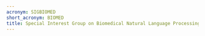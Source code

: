 ```yaml
---
acronym: SIGBIOMED
short_acronym: BIOMED
title: Special Interest Group on Biomedical Natural Language Processing
---
```

